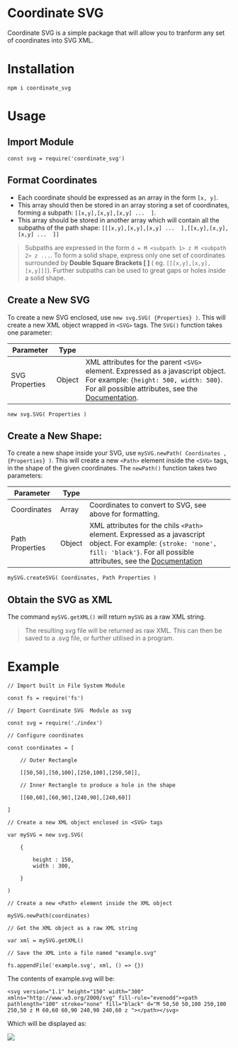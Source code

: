 # Coordinate SVG

Coordinate SVG is a simple package that will allow you to tranform any set of coordinates into SVG XML.

# Installation

`npm i coordinate_svg`

# Usage

## Import Module

`const svg = require('coordinate_svg')`

## Format Coordinates

* Each coordinate should be expressed as an array in the form `[x, y]`.
* This array should then be stored in an array storing a set of coordinates, forming a subpath:  `[[x,y],[x,y],[x,y] ...  ]`.
* This array should be stored in another array which will contain all the subpaths of the path shape:  `[[[x,y],[x,y],[x,y] ...  ],[[x,y],[x,y],[x,y] ...  ]]`

> Subpaths are expressed in the form `d = M <subpath 1> z M <subpath 2> z ...`. To form a solid shape, express only one set of coordinates surrounded by **Double Square Brackets [ ]** ( eg. `[[[x,y],[x,y],[x,y]]]`). Further subpaths can be used to great gaps or holes inside a solid shape. 

## Create a New SVG

To create a new SVG enclosed, use `new svg.SVG( {Properties} )`. This will create a new XML object wrapped in `<SVG>` tags. The `SVG()` function takes one parameter:

|  Parameter  | Type| |
| ------------- | ------------- |-|
| SVG Properties  | Object |XML attributes for the parent `<SVG>` element. Expressed as a javascript object. For example: `{height: 500, width: 500}`. For all possible attributes, see the [Documentation](https://developer.mozilla.org/en-US/docs/Web/SVG/Element/svg).|

`new svg.SVG( Properties )`


## Create a New Shape:

To create a new shape inside your SVG, use `mySVG.newPath( Coordinates , {Properties} )`. This will create a new `<Path>` element inside the `<SVG>` tags, in the shape of the given coordinates. The `newPath()` function takes two parameters:

|  Parameter  | Type| |
| ------------- | ------------- |-|
| Coordinates  | Array  |Coordinates to convert to SVG, see above for formatting.|
|Path Properties|Object|XML attributes for the chils `<Path>` element. Expressed as a javascript object. For example: `{stroke: 'none', fill: 'black'}`. For all possible attributes, see the [Documentation](https://developer.mozilla.org/en-US/docs/Web/SVG/Element/path) |

`mySVG.createSVG( Coordinates, Path Properties )`
 
## Obtain the SVG as XML

The command `mySVG.getXML()` will return `mySVG` as a raw XML string.

> The resulting svg file will be returned as raw XML. This can then be saved to a .svg file, or further utilised in a program.

# Example

```
// Import built in File System Module

const fs = require('fs')

// Import Coordinate SVG  Module as svg

const svg = require('./index')

// Configure coordinates

const coordinates = [

    // Outer Rectangle
    
    [[50,50],[50,100],[250,100],[250,50]],

    // Inner Rectangle to produce a hole in the shape

    [[60,60],[60,90],[240,90],[240,60]]

]

// Create a new XML object enclosed in <SVG> tags

var mySVG = new svg.SVG(

    {

        height : 150,
        width : 300,
    
    }

)

// Create a new <Path> element inside the XML object

mySVG.newPath(coordinates)

// Get the XML object as a raw XML string

var xml = mySVG.getXML()

// Save the XML into a file named "example.svg"

fs.appendFile('example.svg', xml, () => {})

```

The contents of example.svg will be:

`<svg version="1.1" height="150" width="300" xmlns="http://www.w3.org/2000/svg" fill-rule="evenodd"><path pathlength="100" stroke="none" fill="black" d="M 50,50 50,100 250,100 250,50 z M 60,60 60,90 240,90 240,60 z "></path></svg>`

Which will be displayed as:

![](https://svgur.com/i/i78.svg)